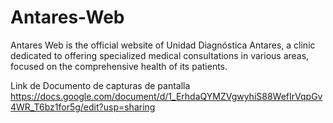 # Antares-Web
Antares Web is the official website of Unidad Diagnóstica Antares, a clinic dedicated to offering specialized medical consultations in various areas, focused on the comprehensive health of its patients.

Link de Documento de capturas de pantalla
https://docs.google.com/document/d/1_ErhdaQYMZVgwyhiS88WefIrVqpGv4WR_T6bz1for5g/edit?usp=sharing
